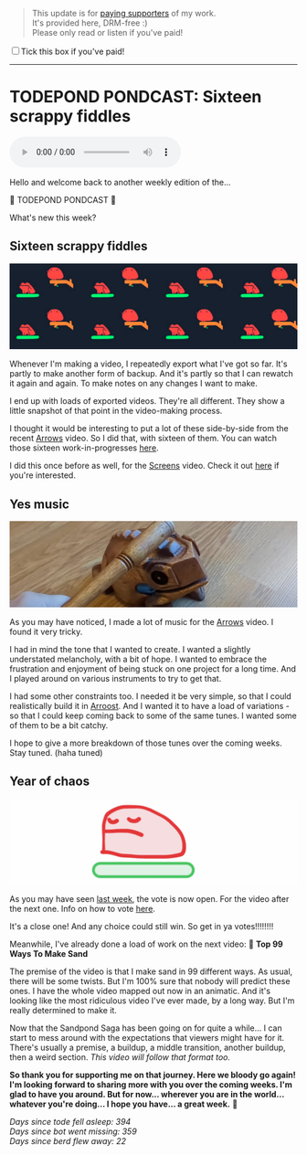 > This update is for [paying supporters](https://patreon.com/TodePond) of my work.<br>
> It's provided here, DRM-free :)<br>
> Please only read or listen if you've paid!

<input id="paid-checkbox" type="checkbox"><label for="paid-checkbox">Tick this box if you've paid!</label>

<script>
  const key = 'pondcast/paid'
  const paid = localStorage.getItem(key)
  const checkbox = document.getElementById('paid-checkbox')
  if (paid) {
    checkbox.checked = true
  }
  checkbox.addEventListener('change', () => {
    if (checkbox.checked) {
      localStorage.setItem(key, 'true')
    } else {
      localStorage.removeItem(key)
    }
  })
</script>

<hr>

# TODEPOND PONDCAST: Sixteen scrappy fiddles

<audio controls>
  <source src="1.m4a" type="audio/x-m4a">
</audio>

Hello and welcome back to another weekly edition of the...

🐸 TODEPOND PONDCAST 🐸

What's new this week?

## Sixteen scrappy fiddles

![tode and berd](1.png)

Whenever I'm making a video, I repeatedly export what I've got so far. It's partly to make another form of backup. And it's partly so that I can rewatch it again and again. To make notes on any changes I want to make.

I end up with loads of exported videos. They're all different. They show a little snapshot of that point in the video-making process.

I thought it would be interesting to put a lot of these side-by-side from the recent [Arrows](https://www.youtube.com/watch?v=DNBKdU6XrLY) video. So I did that, with sixteen of them. You can watch those sixteen work-in-progresses [here](https://youtu.be/s1Y-1Ok6r7Y).

I did this once before as well, for the [Screens](https://www.youtube.com/watch?v=Q4OIcwt8vcE) video. Check it out [here](https://youtu.be/EYFXXzlDnTc) if you're interested.

## Yes music

![musical tode](2.png)

As you may have noticed, I made a lot of music for the [Arrows](https://www.youtube.com/watch?v=DNBKdU6XrLY) video. I found it very tricky.

I had in mind the tone that I wanted to create. I wanted a slightly understated melancholy, with a bit of hope. I wanted to embrace the frustration and enjoyment of being stuck on one project for a long time. And I played around on various instruments to try to get that.

I had some other constraints too. I needed it be very simple, so that I could realistically build it in [Arroost](https://arroost.com/). And I wanted it to have a load of variations - so that I could keep coming back to some of the same tunes. I wanted some of them to be a bit catchy.

I hope to give a more breakdown of those tunes over the coming weeks. Stay tuned. (haha tuned)

## Year of chaos

![sleeping tode](3.png)

As you may have seen [last week](https://www.todepond.com/pondcast/tode-will-wake-up/), the vote is now open. For the video after the next one. Info on how to vote [here](https://www.todepond.com/pondcast/tode-will-wake-up/).

It's a close one! And any choice could still win. So get in ya votes!!!!!!!!

Meanwhile, I've already done a load of work on the next video: 🌈 **Top 99 Ways To Make Sand**

The premise of the video is that I make sand in 99 different ways. As usual, there will be some twists. But I'm 100% sure that nobody will predict these ones. I have the whole video mapped out now in an animatic. And it's looking like the most ridiculous video I've ever made, by a long way. But I'm really determined to make it.

Now that the Sandpond Saga has been going on for quite a while... I can start to mess around with the expectations that viewers might have for it. There's usually a premise, a buildup, a middle transition, another buildup, then a weird section. _This video will follow that format too._

**So thank you for supporting me on that journey. Here we bloody go again! I'm looking forward to sharing more with you over the coming weeks. I'm glad to have you around. But for now... wherever you are in the world... whatever you're doing... I hope you have... a great week.** 🐸

_Days since tode fell asleep: 394_<br>
_Days since bot went missing: 359_<br>
_Days since berd flew away: 22_

